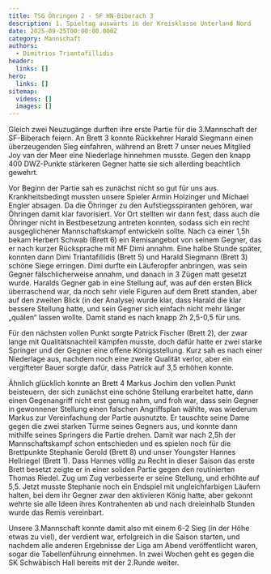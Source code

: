 ```yaml
---
title: TSG Öhringen 2 - SF HN-Biberach 3
description: 1. Spieltag auswärts in der Kreisklasse Unterland Nord
date: 2025-09-25T00:00:00.000Z
category: Mannschaft
authors:
  - Dimitrios Triantafillidis
header:
  links: []
hero:
  links: []
sitemap:
  videos: []
  images: []
---
```


Gleich zwei Neuzugänge durften ihre erste Partie für die 3.Mannschaft der SF-Biberach feiern. An Brett 3 konnte Rückkehrer Harald Siegmann einen überzeugenden Sieg einfahren, während an Brett 7 unser neues Mitglied Joy van der Meer eine Niederlage hinnehmen musste. Gegen den knapp 400 DWZ-Punkte stärkeren Gegner hatte sie sich allerding beachtlich gewehrt.

Vor Beginn der Partie sah es zunächst nicht so gut für uns aus. Krankheitsbedingt mussten unsere Spieler Armin Holzinger und Michael Engler absagen. Da die Öhringer zu den Aufstiegsspiranten gehören, war Öhringen damit klar favorisiert. Vor Ort stellten wir dann fest, dass auch die Öhringer nicht in Bestbesetzung antreten konnten, sodass sich ein recht ausgeglichener Mannschaftskampf entwickeln sollte. Nach ca einer 1,5h bekam Herbert Schwab (Brett 6) ein Remisangebot von seinem Gegner, das er nach kurzer Rücksprache mit MF Dimi annahm. Eine halbe Stunde später, konnten dann Dimi Triantafillidis (Brett 5) und Harald Siegmann (Brett 3) schöne Siege erringen. Dimi durfte ein Läuferopfer anbringen, was sein Gegner fälschlicherweise annahm, und danach in 3 Zügen matt gesetzt wurde. Haralds Gegner gab in eine Stellung auf, was auf den ersten Blick überraschend war, da noch sehr viele Figuren auf dem Brett standen, aber auf den zweiten Blick (in der Analyse) wurde klar, dass Harald die klar bessere Stellung hatte, und sein Gegner sich einfach nicht mehr länger „quälen“ lassen wollte. Damit stand es nach knapp 2h 2,5-0,5 für uns.

Für den nächsten vollen Punkt sorgte Patrick Fischer (Brett 2), der zwar lange mit Qualitätsnachteil kämpfen musste, doch dafür hatte er zwei starke Springer und der Gegner eine offene Königsstellung. Kurz sah es nach einer Niederlage aus, nachdem noch eine zweite Qualität verlor, aber ein vergifteter Bauer sorgte dafür, dass Patrick auf 3,5 erhöhen konnte.

Ähnlich glücklich konnte an Brett 4 Markus Jochim den vollen Punkt beisteuern, der sich zunächst eine schöne Stellung erarbeitet hatte, dann einen Gegenangriff nicht erst genug nahm, und froh war, dass sein Gegner in gewonnener Stellung einen falschen Angriffsplan wählte, was wiederum Markus zur Vereinfachung der Partie ausnutzte. Er tauschte seine Dame gegen die zwei starken Türme seines Gegners aus, und konnte dann mithilfe seines Springers die Partie drehen. Damit war nach 2,5h der Mannschaftskampf schon entschieden und es spielen noch für die Brettpunkte Stephanie Gerold (Brett 8) und unser Youngster Hannes Hellriegel (Brett 1). Dass Hannes völlig zu Recht in dieser Saison das erste Brett besetzt zeigte er in einer soliden Partie gegen den routinierten Thomas Riedel. Zug um Zug verbesserte er seine Stellung, und erhöhte auf 5,5. Jetzt musste Stephanie noch ein Endspiel mit ungleichfarbigen Läufern halten, bei dem ihr Gegner zwar den aktivieren König hatte, aber gekonnt wehrte sie alle Ideen ihres Kontrahenten ab und nach dreieinhalb Stunden wurde das Remis vereinbart.

Unsere 3.Mannschaft konnte damit also mit einem 6-2 Sieg (in der Höhe etwas zu viel), der verdient war, erfolgreich in die Saison starten, und nachdem alle anderen Ergebnisse der Liga am Abend veröffentlicht waren, sogar die Tabellenführung einnehmen. In zwei Wochen geht es gegen die SK Schwäbisch Hall bereits mit der 2.Runde weiter.

